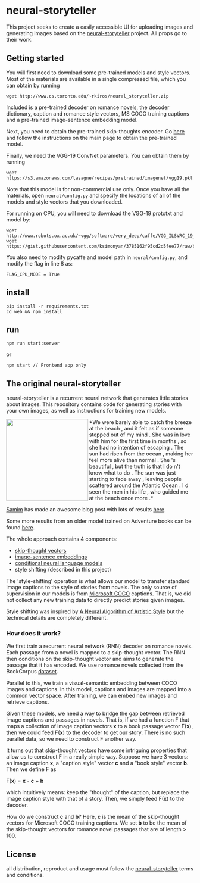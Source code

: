 # neural-storyteller

This project seeks to create a easily accessible UI for uploading images and generating images based on the [neural-storyteller](git@github.com:ryankiros/neural-storyteller.git) project. All props go to their work.

## Getting started

You will first need to download some pre-trained models and style vectors. Most of the materials are available in a single compressed file, which you can obtain by running

    wget http://www.cs.toronto.edu/~rkiros/neural_storyteller.zip

Included is a pre-trained decoder on romance novels, the decoder dictionary, caption and romance style vectors, MS COCO training captions and a pre-trained image-sentence embedding model.

Next, you need to obtain the pre-trained skip-thoughts encoder. Go [here](https://github.com/ryankiros/skip-thoughts) and follow the instructions on the main page to obtain the pre-trained model.

Finally, we need the VGG-19 ConvNet parameters. You can obtain them by running

    wget https://s3.amazonaws.com/lasagne/recipes/pretrained/imagenet/vgg19.pkl

Note that this model is for non-commercial use only. Once you have all the materials, open `neural/config.py` and specify the locations of all of the models and style vectors that you downloaded.

For running on CPU, you will need to download the VGG-19 prototxt and model by:

    wget http://www.robots.ox.ac.uk/~vgg/software/very_deep/caffe/VGG_ILSVRC_19_layers.caffemodel
    wget https://gist.githubusercontent.com/ksimonyan/3785162f95cd2d5fee77/raw/bb2b4fe0a9bb0669211cf3d0bc949dfdda173e9e/VGG_ILSVRC_19_layers_deploy.prototxt

 You also need to modify pycaffe and model path in `neural/config.py`, and modify the flag in line 8 as:

    FLAG_CPU_MODE = True

## install

```
pip install -r requirements.txt
cd web && npm install
```

## run

```
npm run start:server
```
or
```
npm start // Frontend app only
```

## The original neural-storyteller

neural-storyteller is a recurrent neural network that generates little stories about images. This repository contains code for generating stories with your own images, as well as instructions for training new models.

<img src="https://github.com/ryankiros/neural-storyteller/blob/master/images/ex1.jpg" height="220px" align="left">
*We were barely able to catch the breeze at the beach , and it felt as if someone stepped out of my mind . She was in love with him for the first time in months , so she had no intention of escaping . The sun had risen from the ocean , making her feel more alive than normal . She 's beautiful , but the truth is that I do n't know what to do . The sun was just starting to fade away , leaving people scattered around the Atlantic Ocean . I d seen the men in his life , who guided me at the beach once more .*

[Samim](http://samim.io/) has made an awesome blog post with lots of results [here](https://medium.com/@samim/generating-stories-about-images-d163ba41e4ed).

Some more results from an older model trained on Adventure books can be found [here](http://www.cs.toronto.edu/~rkiros/adv_L.html).

The whole approach contains 4 components:
* [skip-thought vectors](https://github.com/ryankiros/skip-thoughts)
* [image-sentence embeddings](https://github.com/ryankiros/visual-semantic-embedding)
* [conditional neural language models](https://github.com/ryankiros/skip-thoughts/tree/master/decoding)
* style shifting (described in this project)

The 'style-shifting' operation is what allows our model to transfer standard image captions to the style of stories from novels. The only source of supervision in our models is from [Microsoft COCO](http://mscoco.org/) captions. That is, we did not collect any new training data to directly predict stories given images.

Style shifting was inspired by [A Neural Algorithm of Artistic Style](http://arxiv.org/abs/1508.06576) but the technical details are completely different.

### How does it work?

We first train a recurrent neural network (RNN) decoder on romance novels. Each passage from a novel is mapped to a skip-thought vector. The RNN then conditions on the skip-thought vector and aims to generate the passage that it has encoded. We use romance novels collected from the BookCorpus [dataset](http://www.cs.toronto.edu/~mbweb/).

Parallel to this, we train a visual-semantic embedding between COCO images and captions. In this model, captions and images are mapped into a common vector space. After training, we can embed new images and retrieve captions.

Given these models, we need a way to bridge the gap between retrieved image captions and passages in novels. That is, if we had a function F that maps a collection of image caption vectors **x** to a book passage vector F(**x**), then we could feed F(**x**) to the decoder to get our story. There is no such parallel data, so we need to construct F another way.

It turns out that skip-thought vectors have some intriguing properties that allow us to construct F in a really simple way. Suppose we have 3 vectors: an image caption **x**, a "caption style" vector **c** and a "book style" vector **b**. Then we define F as

F(**x**) = **x** - **c** + **b**

which intuitively means: keep the "thought" of the caption, but replace the image caption style with that of a story. Then, we simply feed F(**x**) to the decoder.

How do we construct **c** and **b**? Here, **c** is the mean of the skip-thought vectors for Microsoft COCO training captions. We set **b** to be the mean of the skip-thought vectors for romance novel passages that are of length > 100.


## License

all distribution, reproduct and usage must follow the [neural-storyteller](git@github.com:ryankiros/neural-storyteller.git) terms and conditions.

